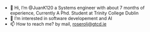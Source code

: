 - 👋 Hi, I’m @JuanK120 a Systems engineer with about 7 months of experience, Currently A Phd. Student at Trinity College Dublin
- 👀 I’m interested in software developement and AI
- 📫 How to reach me? by mail, roserolj@gtcd.ie

<!---
JuanK120/JuanK120 is a ✨ special ✨ repository because its `README.md` (this file) appears on your GitHub profile.
You can click the Preview link to take a look at your changes.
--->
